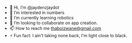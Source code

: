- 👋 Hi, I’m @jaydenzjaydot
- 👀 I’m interested in numbers
- 🌱 I’m currently learning robotics
- 💞️ I’m looking to collaborate on app creation.
- 📫 How to reach me thaboizwane@gmail.com 
- ⚡ Fun fact: I ain't taking none back, I'm light close to black.

<!---
jaydenzjaydot/jaydenzjaydot is a ✨ special ✨ repository because its `README.md` (this file) appears on your GitHub profile.
You can click the Preview link to take a look at your changes.
--->
